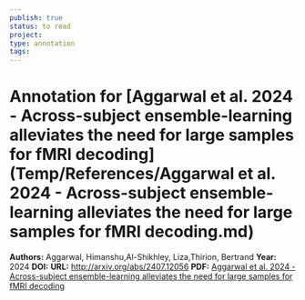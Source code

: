 ```yaml
---
publish: true
status: to read
project: 
type: annotation
tags:
---
```

# Annotation for [Aggarwal et al. 2024 - Across-subject ensemble-learning alleviates the need for large samples for fMRI decoding](Temp/References/Aggarwal et al. 2024 - Across-subject ensemble-learning alleviates the need for large samples for fMRI decoding.md)

**Authors:** Aggarwal, Himanshu,Al-Shikhley, Liza,Thirion, Bertrand
**Year:** 2024
**DOI:** 
**URL:** http://arxiv.org/abs/2407.12056
**PDF:** [Aggarwal et al. 2024 - Across-subject ensemble-learning alleviates the need for large samples for fMRI decoding](Papers/PDFs/Aggarwal%20et%20al.%202024%20-%20Across-subject%20ensemble-learning%20alleviates%20the%20need%20for%20large%20samples%20for%20fMRI%20decoding.pdf)
